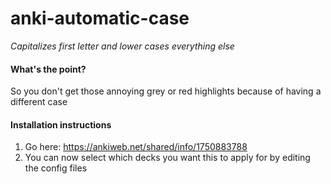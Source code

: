 # anki-automatic-case

_Capitalizes first letter and lower cases everything else_

#### What's the point?

So you don't get those annoying grey or red highlights because of having a different case

#### Installation instructions

1. Go here: https://ankiweb.net/shared/info/1750883788
2. You can now select which decks you want this to apply for by editing the config files
